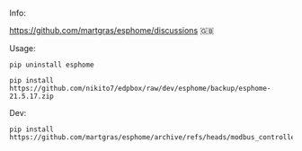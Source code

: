 Info:

https://github.com/martgras/esphome/discussions 🇬🇧

Usage:

```
pip uninstall esphome
```

```
pip install https://github.com/nikito7/edpbox/raw/dev/esphome/backup/esphome-21.5.17.zip
```

Dev:

```
pip install https://github.com/martgras/esphome/archive/refs/heads/modbus_controller.zip
```
